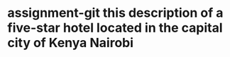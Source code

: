 # assignment-git this description of a five-star hotel located in the capital city of Kenya Nairobi
